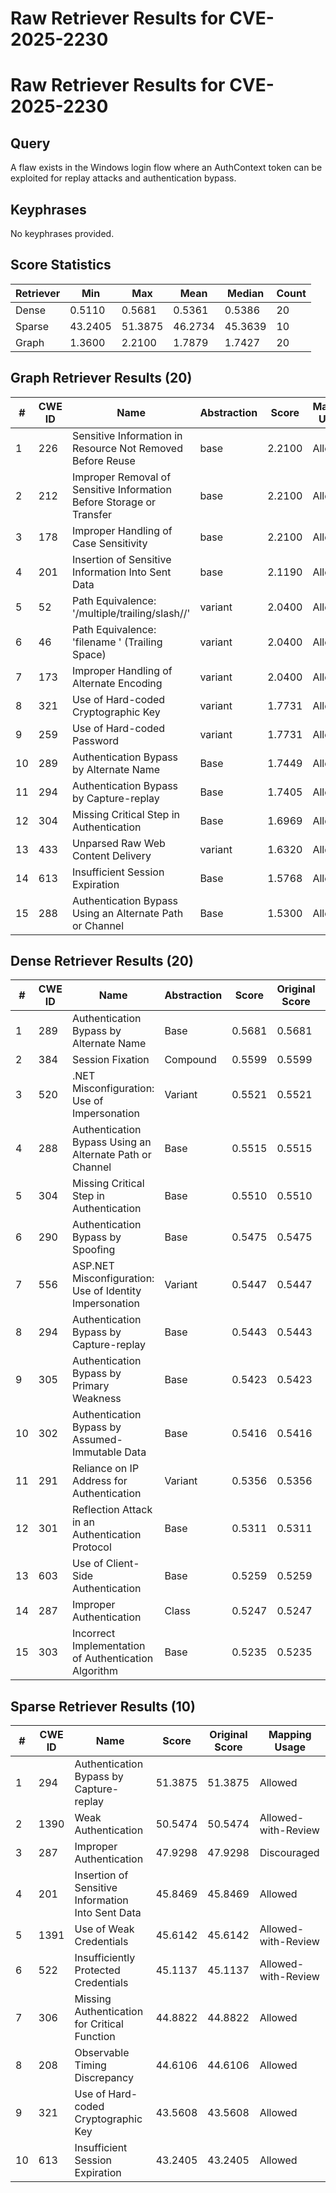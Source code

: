 # Raw Retriever Results for CVE-2025-2230

# Raw Retriever Results for CVE-2025-2230
## Query
A flaw exists in the Windows login flow where an AuthContext token can be exploited for replay attacks and authentication bypass.

## Keyphrases
No keyphrases provided.

## Score Statistics
| Retriever | Min | Max | Mean | Median | Count |
|-----------|-----|-----|------|--------|-------|
| Dense | 0.5110 | 0.5681 | 0.5361 | 0.5386 | 20 |
| Sparse | 43.2405 | 51.3875 | 46.2734 | 45.3639 | 10 |
| Graph | 1.3600 | 2.2100 | 1.7879 | 1.7427 | 20 |

## Graph Retriever Results (20)
| # | CWE ID | Name | Abstraction | Score | Mapping Usage |
|---|--------|------|-------------|-------|---------------|
| 1 | 226 | Sensitive Information in Resource Not Removed Before Reuse | base | 2.2100 | Allowed |
| 2 | 212 | Improper Removal of Sensitive Information Before Storage or Transfer | base | 2.2100 | Allowed |
| 3 | 178 | Improper Handling of Case Sensitivity | base | 2.2100 | Allowed |
| 4 | 201 | Insertion of Sensitive Information Into Sent Data | base | 2.1190 | Allowed |
| 5 | 52 | Path Equivalence: '/multiple/trailing/slash//' | variant | 2.0400 | Allowed |
| 6 | 46 | Path Equivalence: 'filename ' (Trailing Space) | variant | 2.0400 | Allowed |
| 7 | 173 | Improper Handling of Alternate Encoding | variant | 2.0400 | Allowed |
| 8 | 321 | Use of Hard-coded Cryptographic Key | variant | 1.7731 | Allowed |
| 9 | 259 | Use of Hard-coded Password | variant | 1.7731 | Allowed |
| 10 | 289 | Authentication Bypass by Alternate Name | Base | 1.7449 | Allowed |
| 11 | 294 | Authentication Bypass by Capture-replay | Base | 1.7405 | Allowed |
| 12 | 304 | Missing Critical Step in Authentication | Base | 1.6969 | Allowed |
| 13 | 433 | Unparsed Raw Web Content Delivery | variant | 1.6320 | Allowed |
| 14 | 613 | Insufficient Session Expiration | Base | 1.5768 | Allowed |
| 15 | 288 | Authentication Bypass Using an Alternate Path or Channel | Base | 1.5300 | Allowed |

## Dense Retriever Results (20)
| # | CWE ID | Name | Abstraction | Score | Original Score | Mapping Usage |
|---|--------|------|-------------|-------|----------------|---------------|
| 1 | 289 | Authentication Bypass by Alternate Name | Base | 0.5681 | 0.5681 | Allowed |
| 2 | 384 | Session Fixation | Compound | 0.5599 | 0.5599 | Allowed |
| 3 | 520 | .NET Misconfiguration: Use of Impersonation | Variant | 0.5521 | 0.5521 | Allowed |
| 4 | 288 | Authentication Bypass Using an Alternate Path or Channel | Base | 0.5515 | 0.5515 | Allowed |
| 5 | 304 | Missing Critical Step in Authentication | Base | 0.5510 | 0.5510 | Allowed |
| 6 | 290 | Authentication Bypass by Spoofing | Base | 0.5475 | 0.5475 | Allowed |
| 7 | 556 | ASP.NET Misconfiguration: Use of Identity Impersonation | Variant | 0.5447 | 0.5447 | Allowed |
| 8 | 294 | Authentication Bypass by Capture-replay | Base | 0.5443 | 0.5443 | Allowed |
| 9 | 305 | Authentication Bypass by Primary Weakness | Base | 0.5423 | 0.5423 | Allowed |
| 10 | 302 | Authentication Bypass by Assumed-Immutable Data | Base | 0.5416 | 0.5416 | Allowed |
| 11 | 291 | Reliance on IP Address for Authentication | Variant | 0.5356 | 0.5356 | Allowed |
| 12 | 301 | Reflection Attack in an Authentication Protocol | Base | 0.5311 | 0.5311 | Allowed |
| 13 | 603 | Use of Client-Side Authentication | Base | 0.5259 | 0.5259 | Allowed |
| 14 | 287 | Improper Authentication | Class | 0.5247 | 0.5247 | Discouraged |
| 15 | 303 | Incorrect Implementation of Authentication Algorithm | Base | 0.5235 | 0.5235 | Allowed |

## Sparse Retriever Results (10)
| # | CWE ID | Name | Score | Original Score | Mapping Usage |
|---|--------|------|-------|---------------|---------------|
| 1 | 294 | Authentication Bypass by Capture-replay | 51.3875 | 51.3875 | Allowed |
| 2 | 1390 | Weak Authentication | 50.5474 | 50.5474 | Allowed-with-Review |
| 3 | 287 | Improper Authentication | 47.9298 | 47.9298 | Discouraged |
| 4 | 201 | Insertion of Sensitive Information Into Sent Data | 45.8469 | 45.8469 | Allowed |
| 5 | 1391 | Use of Weak Credentials | 45.6142 | 45.6142 | Allowed-with-Review |
| 6 | 522 | Insufficiently Protected Credentials | 45.1137 | 45.1137 | Allowed-with-Review |
| 7 | 306 | Missing Authentication for Critical Function | 44.8822 | 44.8822 | Allowed |
| 8 | 208 | Observable Timing Discrepancy | 44.6106 | 44.6106 | Allowed |
| 9 | 321 | Use of Hard-coded Cryptographic Key | 43.5608 | 43.5608 | Allowed |
| 10 | 613 | Insufficient Session Expiration | 43.2405 | 43.2405 | Allowed |
